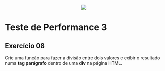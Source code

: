 <p align="center">
    <img src="https://www.infnet.edu.br/infnet/wp-content/themes/infnet.homepage//assets/img/LogoInfnetRodape.png"/>
</p>

# Teste de Performance 3

## Exercício 08

Crie uma função para fazer a divisão entre dois valores e exibir o resultado numa **tag parágrafo** dentro de uma **div** na página HTML.
